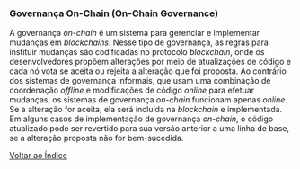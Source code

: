 ### Governança On-Chain (On-Chain Governance)

A governança _on-chain_ é um sistema para gerenciar e implementar mudanças em _blockchains_. Nesse tipo de governança, as regras para instituir mudanças são codificadas no protocolo _blockchain_, onde os desenvolvedores propõem alterações por meio de atualizações de código e cada nó vota se aceita ou rejeita a alteração que foi proposta. Ao contrário dos sistemas de governança informais, que usam uma combinação de coordenação _offline_ e modificações de código _online_ para efetuar mudanças, os sistemas de governança _on-chain_ funcionam apenas _online_. Se a alteração for aceita, ela será incluída na _blockchain_ e implementada. Em alguns casos de implementação de governança _on-chain_, o código atualizado pode ser revertido para sua versão anterior a uma linha de base, se a alteração proposta não for bem-sucedida.

[Voltar ao Índice](../)
